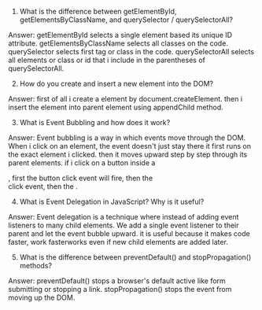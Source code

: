 <!-- first question -->
1. What is the difference between getElementById, getElementsByClassName, and querySelector / querySelectorAll?

Answer: getElementById selects a single element based its unique ID attribute. getElementsByClassName selects all classes on the code. querySelector selects first tag or class in the code. querySelectorAll selects all elements or class or id that i include in the parentheses of querySelectorAll.


<!-- second question -->
2. How do you create and insert a new element into the DOM?

Answer: first of all i create a element by document.createElement. then i insert the element into parent element using appendChild method.


<!-- third question -->
3. What is Event Bubbling and how does it work?

Answer: Event bubbling is a way in which events move through the DOM. When i click on an element, the event doesn't just stay there it first runs on the exact element i clicked. then it moves upward step by step through its parent elements. if i click on a button inside a <div>, first the button click event will fire, then the <div> click event, then the <body>.


<!-- fourth question -->
4. What is Event Delegation in JavaScript? Why is it useful?

Answer: Event delegation is a technique where instead of adding event listeners to many child elements. We add a single event listener to their parent and let the event bubble upward. it is useful because it makes code faster, work fasterworks even if new child elements are added later.


<!-- fifth question -->
5. What is the difference between preventDefault() and stopPropagation() methods?

Answer: preventDefault() stops a browser's default active like form submitting or stopping a link. stopPropagation() stops the event from moving up the DOM.